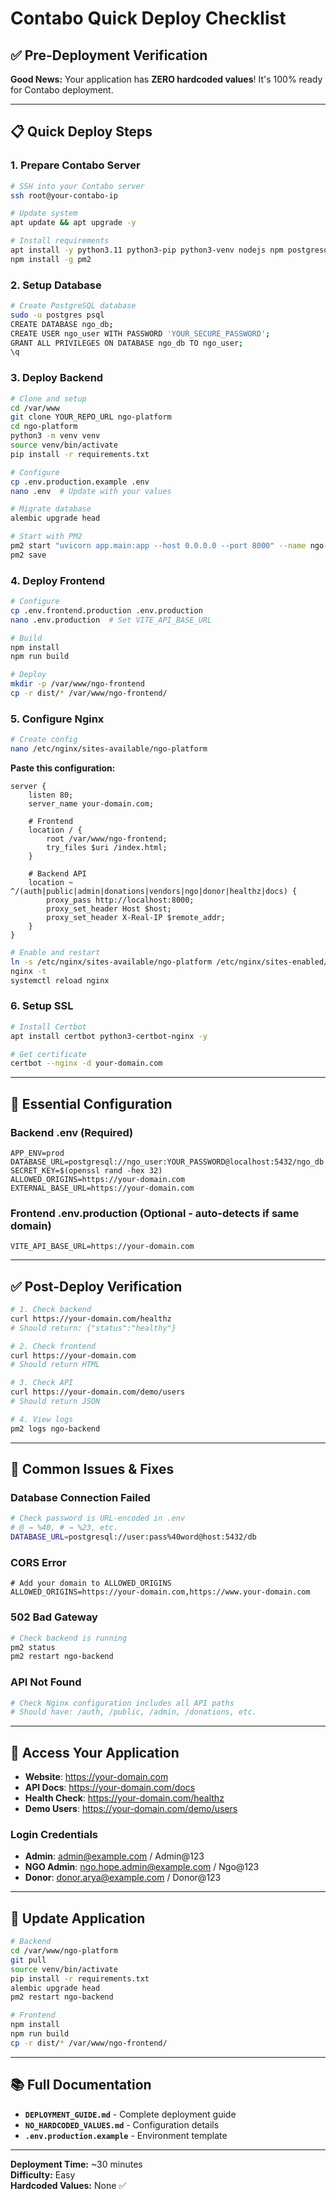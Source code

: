 # Contabo Quick Deploy Checklist

## ✅ Pre-Deployment Verification

**Good News:** Your application has **ZERO hardcoded values**! It's 100% ready for Contabo deployment.

---

## 📋 Quick Deploy Steps

### 1. Prepare Contabo Server
```bash
# SSH into your Contabo server
ssh root@your-contabo-ip

# Update system
apt update && apt upgrade -y

# Install requirements
apt install -y python3.11 python3-pip python3-venv nodejs npm postgresql nginx git
npm install -g pm2
```

### 2. Setup Database
```bash
# Create PostgreSQL database
sudo -u postgres psql
CREATE DATABASE ngo_db;
CREATE USER ngo_user WITH PASSWORD 'YOUR_SECURE_PASSWORD';
GRANT ALL PRIVILEGES ON DATABASE ngo_db TO ngo_user;
\q
```

### 3. Deploy Backend
```bash
# Clone and setup
cd /var/www
git clone YOUR_REPO_URL ngo-platform
cd ngo-platform
python3 -m venv venv
source venv/bin/activate
pip install -r requirements.txt

# Configure
cp .env.production.example .env
nano .env  # Update with your values

# Migrate database
alembic upgrade head

# Start with PM2
pm2 start "uvicorn app.main:app --host 0.0.0.0 --port 8000" --name ngo-backend
pm2 save
```

### 4. Deploy Frontend
```bash
# Configure
cp .env.frontend.production .env.production
nano .env.production  # Set VITE_API_BASE_URL

# Build
npm install
npm run build

# Deploy
mkdir -p /var/www/ngo-frontend
cp -r dist/* /var/www/ngo-frontend/
```

### 5. Configure Nginx
```bash
# Create config
nano /etc/nginx/sites-available/ngo-platform
```

**Paste this configuration:**
```nginx
server {
    listen 80;
    server_name your-domain.com;

    # Frontend
    location / {
        root /var/www/ngo-frontend;
        try_files $uri /index.html;
    }

    # Backend API
    location ~ ^/(auth|public|admin|donations|vendors|ngo|donor|healthz|docs) {
        proxy_pass http://localhost:8000;
        proxy_set_header Host $host;
        proxy_set_header X-Real-IP $remote_addr;
    }
}
```

```bash
# Enable and restart
ln -s /etc/nginx/sites-available/ngo-platform /etc/nginx/sites-enabled/
nginx -t
systemctl reload nginx
```

### 6. Setup SSL
```bash
# Install Certbot
apt install certbot python3-certbot-nginx -y

# Get certificate
certbot --nginx -d your-domain.com
```

---

## 🔧 Essential Configuration

### Backend .env (Required)
```env
APP_ENV=prod
DATABASE_URL=postgresql://ngo_user:YOUR_PASSWORD@localhost:5432/ngo_db
SECRET_KEY=$(openssl rand -hex 32)
ALLOWED_ORIGINS=https://your-domain.com
EXTERNAL_BASE_URL=https://your-domain.com
```

### Frontend .env.production (Optional - auto-detects if same domain)
```env
VITE_API_BASE_URL=https://your-domain.com
```

---

## ✅ Post-Deploy Verification

```bash
# 1. Check backend
curl https://your-domain.com/healthz
# Should return: {"status":"healthy"}

# 2. Check frontend
curl https://your-domain.com
# Should return HTML

# 3. Check API
curl https://your-domain.com/demo/users
# Should return JSON

# 4. View logs
pm2 logs ngo-backend
```

---

## 🚨 Common Issues & Fixes

### Database Connection Failed
```bash
# Check password is URL-encoded in .env
# @ → %40, # → %23, etc.
DATABASE_URL=postgresql://user:pass%40word@host:5432/db
```

### CORS Error
```env
# Add your domain to ALLOWED_ORIGINS
ALLOWED_ORIGINS=https://your-domain.com,https://www.your-domain.com
```

### 502 Bad Gateway
```bash
# Check backend is running
pm2 status
pm2 restart ngo-backend
```

### API Not Found
```bash
# Check Nginx configuration includes all API paths
# Should have: /auth, /public, /admin, /donations, etc.
```

---

## 📱 Access Your Application

- **Website**: https://your-domain.com
- **API Docs**: https://your-domain.com/docs
- **Health Check**: https://your-domain.com/healthz
- **Demo Users**: https://your-domain.com/demo/users

### Login Credentials
- **Admin**: admin@example.com / Admin@123
- **NGO Admin**: ngo.hope.admin@example.com / Ngo@123
- **Donor**: donor.arya@example.com / Donor@123

---

## 🔄 Update Application

```bash
# Backend
cd /var/www/ngo-platform
git pull
source venv/bin/activate
pip install -r requirements.txt
alembic upgrade head
pm2 restart ngo-backend

# Frontend
npm install
npm run build
cp -r dist/* /var/www/ngo-frontend/
```

---

## 📚 Full Documentation

- **`DEPLOYMENT_GUIDE.md`** - Complete deployment guide
- **`NO_HARDCODED_VALUES.md`** - Configuration details
- **`.env.production.example`** - Environment template

---

**Deployment Time:** ~30 minutes  
**Difficulty:** Easy  
**Hardcoded Values:** None ✅

